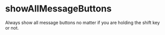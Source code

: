 # showAllMessageButtons

Always show all message buttons no matter if you are holding the shift key or not.